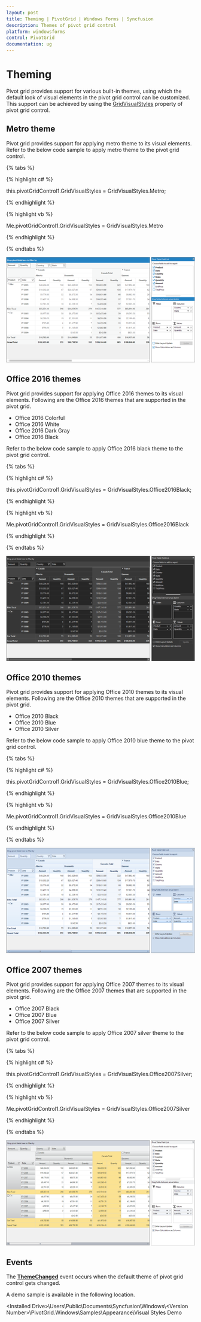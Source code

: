 ```yaml
---
layout: post
title: Theming | PivotGrid | Windows Forms | Syncfusion
description: Themes of pivot grid control
platform: windowsforms
control: PivotGrid
documentation: ug
---
```


# Theming

Pivot grid provides support for various built-in themes, using which the default look of visual elements in the pivot grid control can be customized. This support can be achieved by using the [GridVisualStyles](https://help.syncfusion.com/cr/windowsforms/Syncfusion.Windows.Forms.PivotAnalysis.PivotGridControl.html#Syncfusion_Windows_Forms_PivotAnalysis_PivotGridControl_GridVisualStyles) property of pivot grid control.

## Metro theme

Pivot grid provides support for applying metro theme to its visual elements. Refer to the below code sample to apply metro theme to the pivot grid control.

{% tabs %}

{% highlight c# %}

this.pivotGridControl1.GridVisualStyles = GridVisualStyles.Metro;

{% endhighlight %}

{% highlight vb %}

Me.pivotGridControl1.GridVisualStyles = GridVisualStyles.Metro

{% endhighlight %}

{% endtabs %}

![Theming_img1](Theming_images/Theming_img1.png)

## Office 2016 themes

Pivot grid provides support for applying Office 2016 themes to its visual elements. Following are the Office 2016 themes that are supported in the pivot grid.

* Office 2016 Colorful
* Office 2016 White
* Office 2016 Dark Gray
* Office 2016 Black

Refer to the below code sample to apply Office 2016 black theme to the pivot grid control.

{% tabs %}

{% highlight c# %}

this.pivotGridControl1.GridVisualStyles = GridVisualStyles.Office2016Black;

{% endhighlight %}

{% highlight vb %}

Me.pivotGridControl1.GridVisualStyles = GridVisualStyles.Office2016Black

{% endhighlight %}

{% endtabs %}

![Theming_img2](Theming_images/Theming_img2.png)

## Office 2010 themes

Pivot grid provides support for applying Office 2010 themes to its visual elements. Following are the Office 2010 themes that are supported in the pivot grid.

* Office 2010 Black
* Office 2010 Blue
* Office 2010 Silver

Refer to the below code sample to apply Office 2010 blue theme to the pivot grid control.

{% tabs %}

{% highlight c# %}

this.pivotGridControl1.GridVisualStyles = GridVisualStyles.Office2010Blue;

{% endhighlight %}

{% highlight vb %}

Me.pivotGridControl1.GridVisualStyles = GridVisualStyles.Office2010Blue

{% endhighlight %}

{% endtabs %}

![Theming_img3](Theming_images/Theming_img3.png)

## Office 2007 themes

Pivot grid provides support for applying Office 2007 themes to its visual elements. Following are the Office 2007 themes that are supported in the pivot grid.

* Office 2007 Black
* Office 2007 Blue
* Office 2007 Silver

Refer to the below code sample to apply Office 2007 silver theme to the pivot grid control.

{% tabs %}

{% highlight c# %}

this.pivotGridControl1.GridVisualStyles = GridVisualStyles.Office2007Silver;

{% endhighlight %}

{% highlight vb %}

Me.pivotGridControl1.GridVisualStyles = GridVisualStyles.Office2007Silver

{% endhighlight %}

{% endtabs %}

![Theming_img4](Theming_images/Theming_img4.png)

## Events

The **[ThemeChanged](https://help.syncfusion.com/cr/windowsforms/Syncfusion.Windows.Forms.Grid.GridControlBase.html)** event occurs when the default theme of pivot grid control gets changed.

A demo sample is available in the following location.

&lt;Installed Drive&gt;\Users\Public\Documents\Syncfusion\Windows\\&lt;Version Number&gt;\PivotGrid.Windows\Samples\Appearance\Visual Styles Demo

